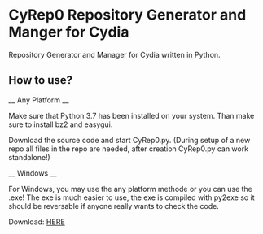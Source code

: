 # CyRep0 Repository Generator and Manger for Cydia
Repository Generator and Manager for Cydia written in Python.

## How to use?

__ Any Platform __

Make sure that Python 3.7 has been installed on your system. Than make sure to install bz2 and easygui. 

Download the source code and start CyRep0.py. (During setup of a new repo all files in the repo are needed, after creation CyRep0.py can work standalone!)


__ Windows __

For Windows, you may use the any platform methode or you can use the .exe! The exe is much easier to use, the exe is compiled with py2exe so it should be reversable if anyone really wants to check the code.

Download: [HERE](# "Download")
